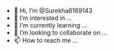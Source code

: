 - 👋 Hi, I’m @Surekha8169143
- 👀 I’m interested in ...
- 🌱 I’m currently learning ...
- 💞️ I’m looking to collaborate on ...
- 📫 How to reach me ...

<!---
Surekha8169143/Surekha8169143 is a ✨ special ✨ repository because its `README.md` (this file) appears on your GitHub profile.
You can click the Preview link to take a look at your changes.
--->
